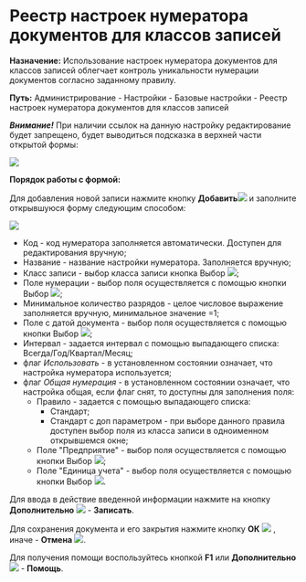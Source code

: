 ﻿# Реестр настроек нумератора документов для классов записей

**Назначение:** Использование настроек нумератора документов для классов записей облегчает контроль уникальности нумерации документов согласно заданному правилу.

**Путь:** Администрирование - Настройки - Базовые настройки - Реестр настроек нумератора документов для классов записей


***Внимание!*** При наличии ссылок на данную настройку редактирование будет запрещено, будет выводиться подсказка в верхней части открытой формы:

![](topic:.AddFiles.Screenshot_12195.jpg)


**Порядок работы с формой:**


Для добавления новой записи нажмите кнопку **Добавить**![](topic:Com.AddFiles.Buttons.Btn_Add.png) и заполните открывшуюся форму следующим способом:


 ![](topic:.AddFiles.Screenshot_12196.jpg)

* Код - код нумератора заполняется автоматически. Доступен для редактирования вручную;
* Название - название настройки нумератора. Заполняется вручную;
* Класс записи - выбор класса записи кнопка Выбор ![](topic:Com.AddFiles.Buttons.Btn_select.png);
* Поле нумерации - выбор поля осуществляется с помощью кнопки Выбор ![](topic:Com.AddFiles.Buttons.Btn_select.png);
* Минимальное количество разрядов - целое числовое выражение заполняется вручную, минимальное значение =1;
* Поле с датой документа - выбор поля осуществляется с помощью кнопки Выбор ![](topic:Com.AddFiles.Buttons.Btn_select.png);
* Интервал - задается интервал с помощью выпадающего списка: Всегда/Год/Квартал/Месяц;
* флаг *Использовать* - в установленном состоянии означает, что настройка нумератора используется;
* флаг *Общая нумерация* - в установленном состоянии означает, что настройка общая, если флаг снят, то доступны для заполнения поля:
    * Правило - задается с помощью выпадающего списка:
        * Стандарт;
        * Стандарт с доп параметром - при выборе данного правила доступен выбор поля из класса записи в одноименном открывшемся окне;
    * Поле "Предприятие" - выбор поля осуществляется с помощью кнопки Выбор ![](topic:Com.AddFiles.Buttons.Btn_select.png);
    * Поле "Единица учета" - выбор поля осуществляется с помощью кнопки Выбор ![](topic:Com.AddFiles.Buttons.Btn_select.png).

Для ввода в действие введенной информации нажмите на кнопку **Дополнительно** ![](topic:Com.AddFiles.Btn_OK.png) - **Записать**.

Для сохранения документа и его закрытия нажмите кнопку **ОК** ![](topic:Com.AddFiles.Btn_Post.png) , иначе  -  **Отмена** ![](topic:Com.AddFiles.BtnCloseCancel.png).

Для получения помощи воспользуйтесь кнопкой  **F1** или **Дополнительно** ![](topic:Com.AddFiles.Btn_OK.png) - **Помощь**.
